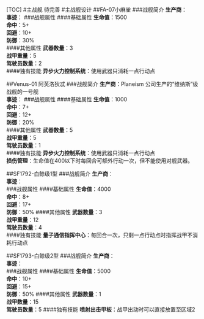 [TOC]
#主战舰
待完善
#主战舰设计
##FA-07小麻雀
###战舰简介
**生产商**：  
**事迹**：
###战舰属性
####基础属性
**生命值**：1500  
**命中**：5+  
**回避**：10+  
**防御**：30%  
####其他属性
**武器数量**：3  
**战甲重量**：5  
**驾驶员数量**：2  
####独有技能
**异步火力控制系统**：使用武器只消耗一点行动点

##Venus-01 阿芙洛狄忒
###战舰简介
**生产商**：Planeism 公司生产的“维纳斯”级战舰的一号舰  
**事迹**：
###战舰属性
####基础属性
**生命值**：1000  
**命中**：7+  
**回避**：12+  
**防御**：20%  
####其他属性
**武器数量**：5  
**战甲重量**：5  
**驾驶员数量**：1  
####独有技能
**异步火力控制系统**：使用武器只消耗一点行动点  
**损伤管理**：生命值在400以下时每回合可额外行动一次，但不能使用对舰武器。

##SF1792-白鲸级1型
###战舰简介
**生产商**：   
**事迹**：  
###战舰属性
####基础属性
**生命值**：4000  
**命中**：8+  
**回避**：17+  
**防御**：50%
####其他属性
**武器数量**：3  
**战甲重量**：12  
**驾驶员数量**：4  
####独有技能
**量子通信指挥中心**：每回合一次，只剩一点行动点时指挥战甲不消耗行动点

##SF1793-白鲸级2型
###战舰简介
**生产商**：  
**事迹**：  
###战舰属性
####基础属性
**生命值**：5000  
**命中**：10+  
**回避**：15+  
**防御**：50%
####其他属性
**武器数量**：1  
**战甲数量**：15  
**驾驶员数量**：5
####独有技能
**喷射出击甲板**：战甲出动时可以直接放置至区域2

